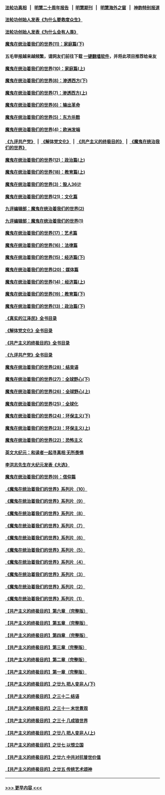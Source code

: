 #### [法轮功真相](https://github.com/gfw-breaker/truth/blob/master/README.md?t=0) &nbsp;&nbsp;|&nbsp;&nbsp; [明慧二十周年报告](https://github.com/gfw-breaker/mh-reports/blob/master/README.md?t=0) &nbsp;&nbsp;|&nbsp;&nbsp;[明慧期刊](https://github.com/gfw-breaker/mh-qikan) &nbsp;&nbsp;|&nbsp;&nbsp; [明慧海外之窗](https://github.com/gfw-breaker/mh-news/blob/master/README.md?t=0) &nbsp;&nbsp;|&nbsp;&nbsp; [神韵特别报道](https://github.com/gfw-breaker/mh-news/blob/master/shenyun.md?t=0)
#### [法轮功创始人发表《为什么要救度众生》](../pages/nsc422/n13975246.md?t=04250943) 
#### [法轮功创始人发表《为什么会有人类》](../pages/nsc422/n13912117.md?t=04250943) 
#### [魔鬼在统治着我们的世界(11)：家庭篇(下)](../pages/nsc422/n10440961.md?t=04250943) 
#### 五毛举报越来越频繁，请网友们前往下载 [一键翻墙软件](https://github.com/gfw-breaker/ssr-accounts)，并将此项目推荐给亲友
#### [魔鬼在统治着我们的世界(10)：家庭篇(上)](../pages/nsc422/n10435448.md?t=04250943) 
#### [魔鬼在统治着我们的世界(8)：渗透西方(下)](../pages/nsc422/n10429603.md?t=04250943) 
#### [魔鬼在统治着我们的世界(7)：渗透西方(上)](../pages/nsc422/n10426013.md?t=04250943) 
#### [魔鬼在统治着我们的世界(6)：输出革命](../pages/nsc422/n10421536.md?t=04250943) 
#### [魔鬼在统治着我们的世界(5)：东方杀戮](../pages/nsc422/n10417707.md?t=04250943) 
#### [魔鬼在统治着我们的世界(4)：欧洲发端](../pages/nsc422/n10414890.md?t=04250943) 
#### [《九评共产党》](https://github.com/begood0513/9ping.md/blob/master/README.md) &nbsp;|&nbsp; [《解体党文化》](../../../../jtdwh.md/blob/master/README.md)  &nbsp;|&nbsp; [《共产主义的终极目的》](../../../../gczydzjmd.md/blob/master/README.md) &nbsp;|&nbsp; [《魔鬼在统治我们的世界》](../../../../mgztzwmdsj.md/blob/master/README.md) 
#### [魔鬼在统治着我们的世界(12)：政治篇(上)](../pages/nsc422/n10444576.md?t=04250943) 
#### [魔鬼在统治着我们的世界(18)：教育篇(上)](../pages/nsc422/n10526970.md?t=04250943) 
#### [魔鬼在统治着我们的世界(3)：毁人36计](../pages/nsc422/n10411583.md?t=04250943) 
#### [魔鬼在统治着我们的世界(21)：文化篇](../pages/nsc422/n10597706.md?t=04250943) 
#### [九评编辑部：魔鬼在统治着我们的世界(2)](../pages/nsc422/n10410036.md?t=04250943) 
#### [九评编辑部：魔鬼在统治着我们的世界(1)](../pages/nsc422/n10406825.md?t=04250943) 
#### [魔鬼在统治着我们的世界(17)：艺术篇](../pages/nsc422/n10499093.md?t=04250943) 
#### [魔鬼在统治着我们的世界(16)：法律篇](../pages/nsc422/n10485969.md?t=04250943) 
#### [魔鬼在统治着我们的世界(15)：经济篇(下)](../pages/nsc422/n10469975.md?t=04250943) 
#### [魔鬼在统治着我们的世界(20)：媒体篇](../pages/nsc422/n10586579.md?t=04250943) 
#### [魔鬼在统治着我们的世界(14)：经济篇(上)](../pages/nsc422/n10457370.md?t=04250943) 
#### [魔鬼在统治着我们的世界(19)：教育篇(下)](../pages/nsc422/n10564808.md?t=04250943) 
#### [魔鬼在统治着我们的世界(13)：政治篇(下)](../pages/nsc422/n10448270.md?t=04250943) 
#### [《真实的江泽民》全书目录](../pages/nsc422/n13721399.md?t=04250943) 
#### [《解体党文化》全书目录](../pages/nsc422/n13721157.md?t=04250943) 
#### [《共产主义的终极目的》全书目录](../pages/nsc422/n13721048.md?t=04250943) 
#### [《九评共产党》全书目录](../pages/nsc422/n13708085.md?t=04250943) 
#### [魔鬼在统治着我们的世界(28)：结束语](../pages/nsc422/n10936246.md?t=04250943) 
#### [魔鬼在统治着我们的世界(27)：全球野心(下)](../pages/nsc422/n10928319.md?t=04250943) 
#### [魔鬼在统治着我们的世界(26)：全球野心(上)](../pages/nsc422/n10900318.md?t=04250943) 
#### [魔鬼在统治着我们的世界(25)：全球化](../pages/nsc422/n10788205.md?t=04250943) 
#### [魔鬼在统治着我们的世界(24)：环保主义(下)](../pages/nsc422/n10695307.md?t=04250943) 
#### [魔鬼在统治着我们的世界(23)：环保主义(上)](../pages/nsc422/n10688613.md?t=04250943) 
#### [魔鬼在统治着我们的世界(22)：恐怖主义](../pages/nsc422/n10614727.md?t=04250943) 
#### [英文大纪元：和读者一起寻真相 无所畏惧](../pages/nsc422/n12542027.md?t=04250943) 
#### [李洪志先生在大纪元发表《大选》](../pages/nsc422/n12534746.md?t=04250943) 
#### [魔鬼在统治着我们的世界(9)：信仰篇](../pages/nsc422/n10432159.md?t=04250943) 
#### [《魔鬼在统治着我们的世界》系列片（10）](../pages/nsc422/n12292670.md?t=04250943) 
#### [《魔鬼在统治着我们的世界》系列片（9）](../pages/nsc422/n12290859.md?t=04250943) 
#### [《魔鬼在统治着我们的世界》系列片（8）](../pages/nsc422/n12287445.md?t=04250943) 
#### [《魔鬼在统治着我们的世界》系列片（7）](../pages/nsc422/n12283425.md?t=04250943) 
#### [《魔鬼在统治着我们的世界》系列片（6）](../pages/nsc422/n12282314.md?t=04250943) 
#### [《魔鬼在统治着我们的世界》系列片（5）](../pages/nsc422/n12281419.md?t=04250943) 
#### [《魔鬼在统治着我们的世界》系列片（4）](../pages/nsc422/n12274024.md?t=04250943) 
#### [《魔鬼在统治着我们的世界》系列片（3）](../pages/nsc422/n12271322.md?t=04250943) 
#### [《魔鬼在统治着我们的世界》系列片（2）](../pages/nsc422/n12269049.md?t=04250943) 
#### [《魔鬼在统治着我们的世界》系列片（1）](../pages/nsc422/n12267575.md?t=04250943) 
#### [【共产主义的终极目的】第六章 （完整版）](../pages/nsc422/n11428913.md?t=04250943) 
#### [【共产主义的终极目的】第五章 （完整版）](../pages/nsc422/n11428912.md?t=04250943) 
#### [【共产主义的终极目的】第四章 （完整版）](../pages/nsc422/n11428907.md?t=04250943) 
#### [【共产主义的终极目的】第三章（完整版）](../pages/nsc422/n11428848.md?t=04250943) 
#### [【共产主义的终极目的】第二章（完整版）](../pages/nsc422/n11428831.md?t=04250943) 
#### [【共产主义的终极目的】第一章（完整版）](../pages/nsc422/n11417651.md?t=04250943) 
#### [【共产主义的终极目的】之廿九 把人变非人(下)](../pages/nsc422/n11344140.md?t=04250943) 
#### [【共产主义的终极目的】之三十二 结语](../pages/nsc422/n11360535.md?t=04250943) 
#### [【共产主义的终极目的】之三十一 末世景观](../pages/nsc422/n11351129.md?t=04250943) 
#### [【共产主义的终极目的】之三十 几成狼世界](../pages/nsc422/n11348280.md?t=04250943) 
#### [【共产主义的终极目的】之廿八 把人变非人(上)](../pages/nsc422/n11340492.md?t=04250943) 
#### [【共产主义的终极目的】之廿七 以恨立国](../pages/nsc422/n11336944.md?t=04250943) 
#### [【共产主义的终极目的】之廿六 中共对抗普世价值](../pages/nsc422/n11324785.md?t=04250943) 
#### [【共产主义的终极目的】之廿五 传统艺术颂神](../pages/nsc422/n11296396.md?t=04250943) 

----
#### [ >>> 更早内容 <<< ](../indexes/nsc422-earlier.md)
